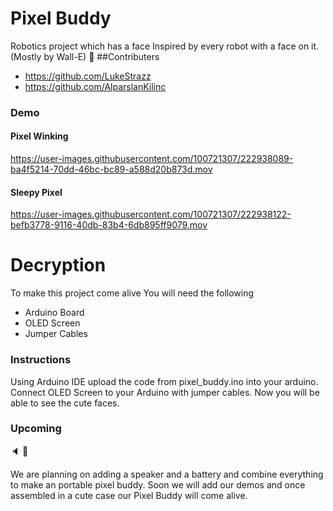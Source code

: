 # Pixel Buddy
Robotics project which has a face
Inspired by every robot with a face on it. (Mostly by Wall-E)  :robot:
##Contributers
- https://github.com/LukeStrazz
- https://github.com/AlparslanKilinc


### Demo
#### Pixel Winking
https://user-images.githubusercontent.com/100721307/222938089-ba4f5214-70dd-46bc-bc89-a588d20b873d.mov

#### Sleepy Pixel
https://user-images.githubusercontent.com/100721307/222938122-befb3778-9116-40db-83b4-6db895ff9079.mov

# Decryption
To make this project come alive You will need the following
- Arduino Board
- OLED Screen
- Jumper Cables

### Instructions
Using Arduino IDE upload the code from pixel_buddy.ino into your arduino.
Connect OLED Screen to your Arduino with jumper cables.
Now you will be able to see the cute faces.

### Upcoming
:speaker: :battery:

We are planning on adding a speaker  and a battery and combine everything to make an portable pixel buddy.
Soon we will add our demos and once assembled in a cute case our Pixel Buddy will come alive.

